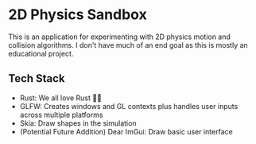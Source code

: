 # 2D Physics Sandbox
This is an application for experimenting with 2D physics motion and collision algorithms. I don't have much of an end goal as this is mostly an educational project.
## Tech Stack
* Rust: We all love Rust 🦀🧡
* GLFW: Creates windows and GL contexts plus handles user inputs across multiple platforms
* Skia: Draw shapes in the simulation
* (Potential Future Addition) Dear ImGui: Draw basic user interface
